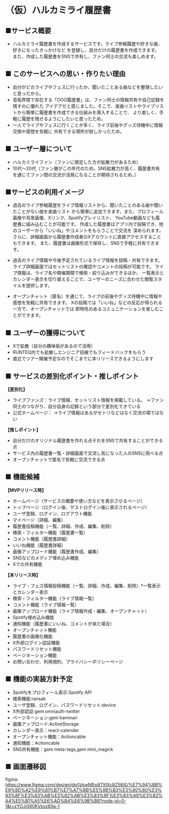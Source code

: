 # （仮）ハルカミライ履歴書

## ■サービス概要
- ハルカミライ履歴書を作成するサービスです。ライブ参戦履歴や好きな曲、好きになったきっかけなど
を登録し、自分だけの履歴書を作成できます。
また、作成した履歴書をSNSで共有し、ファン同士の交流も楽しめます。

## ■ このサービスへの思い・作りたい理由

- 自分がどのライブやフェスに行ったか、聞いたことある曲などを整理したいと思ったから。
- 音垢界隈で存在する「OOO履歴書」は、ファン同士の情報共有や自己記録を残すのに優れた
アイデアだと感じました。そこで、楽曲リストやライブリストから簡単に履歴書を作成できる仕組みを導入することで、
より楽しく、手軽に履歴を残せるようにしたいと思ったため。
- 一人でライブやフェスに行くことが多く、ライブ前後やグッズ待機中に情報交換や感想を気軽に
共有できる場所が欲しかったため。

## ■ ユーザー層について

- ハルカミライファン（ファンに限定した方が拡散力があるため）
- 10代～20代（ファン層がこの年代のため。SNS拡散力が高く、履歴書共有を通じてファン間の交流が活発になることが期待されるため。）

## ■サービスの利用イメージ
- 過去のライブ参戦履歴をライブ情報リストから、聞いたことのある曲や聞いたことがない曲を楽曲リスト
から簡単に追加できます。また、プロフィール画像や背景画像、Xリンク、Spotifyプレイリスト、
YouTube動画なども履歴書に組み込むことが可能です。
作成した履歴書はアプリ内で投稿でき、他のユーザーから「いいね」やコメントをもらうことで交流を
深められます。さらに、詳細画面から履歴書作成者のXアカウントに直接アクセスすることもできます。
また、履歴書は画像形式で保存し、SNSで手軽に共有できます。

- 過去のライブ情報や今後予定されているライブ情報を投稿・共有できます。
ライブ詳細画面ではセットリストの確認やコメントの投稿が可能です。
ライブ情報は、ライブ名や開催期間で検索・絞り込みができるほか、
一覧表示とカレンダー表示を切り替えることで、ユーザーのニーズに合わせた閲覧スタイルを提供します。

- オープンチャット（匿名）を通じて、ライブの前後やグッズ待機中に情報や感想を気軽に共有できます。
Xの投稿では「いいね」などの反応が得られる一方で、オープンチャットでは
即時性のあるコミュニケーションを楽しむことができます。


## ■ ユーザーの獲得について

- Xで拡散（自分の趣味垢があるので活用）
- RUNTEQ内でも拡散しエンジニア目線でもフィードバックをもらう
- 直近でツアー開催予定なのでそこまでに本リリースできるようにします

## ■ サービスの差別化ポイント・推しポイント

**【差別化】**
- ライブファンズ：ライブ情報、セットリスト情報を掲載している。
→ファン同士のつながり、自分自身の記録という部分で差別化できている
- 公式ホームページ：
→ライブ情報はあるがセトリなどはなく交流の場ではない

**【推しポイント】**
- 自分だけのオリジナル履歴書を作れる点それをSNSで共有することができる点
- サービス内の履歴書一覧・詳細画面で交流し気になった人のSNSに飛べる点
- オープンチャットで匿名で気軽に交流できる点

## ■ 機能候補
**【MVPリリース時】**
- ホームページ（サービスの概要や使い方などを表示させるページ）
- トップページ（ログイン後、ゲストログイン後に表示されるページ）
- ユーザ登録、ログイン、ログアウト機能
- マイページ（詳細、編集）
- 履歴書投稿機能（一覧、詳細、作成、編集、削除）
- 検索・フィルター機能（履歴書一覧）
- コメント機能（履歴書詳細）
- いいね機能（履歴書詳細）
- 画像アップロード機能（履歴書作成、編集）
- SNSなどのメディア埋め込み機能
- Xでの共有機能

**【本リリース時】**
- ライブ・フェス情報投稿機能（一覧、詳細、作成、編集、削除）*一覧表示とカレンダー表示
- 検索・フィルター機能（ライブ情報一覧）
- コメント機能（ライブ情報一覧）
- 画像アップロード機能（ライブ情報作成・編集、オープンチャット）
- Spotify埋め込み機能
- 通知機能（履歴書にいいね、コメントが来た場合）
- オープンチャット機能
- 履歴書の画像化機能
- X外部ログイン認証機能
- パスワードリセット機能
- ページネーション機能
- お問い合わせ、利用規約、プライバシーポリシーページ


## ■ 機能の実装方針予定
- Spotifyをプロフィール表示:Spotify API
- 検索機能:ransak
- ユーザ登録、ログイン、パスワードリセット:device
- X外部認証:gem omniauth-twitter
- ページネーション:gem kaminari
- 画像アップロード:ActiveStorage
- カレンダー表示：react-calender
- オープンチャット機能：Actioncable
- 通知機能：Actioncable
- SNS共有機能：gem meta-tags,gem mini_magick

## ■ 画面遷移図
figma: https://www.figma.com/design/dpj1zkwMEp87XlXc8Z58jS/%E7%94%BB%E9%9D%A2%E9%81%B7%E7%A7%BB%E5%9B%B3%E3%80%80%E3%83%8F%E3%83%AB%E3%82%AB%E3%83%9F%E3%83%A9%E3%82%A4%E5%B1%A5%E6%AD%B4%E6%9B%B8?node-id=0-1&t=zYOJi0X0KVsyz8Xa-1
 
